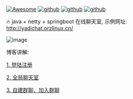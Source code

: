 [![Awesome](https://awesome.re/badge.svg)](https://awesome.re)
[![github](https://img.shields.io/badge/作者-hqinglau-blue.svg)](https://orzlinux.cn)
[![github](https://img.shields.io/badge/博客-orzlinux.cn-brightgreen.svg)](https://orzlinux.cn)
[![github](https://img.shields.io/badge/csdn-@hqinglau-orange.svg)](https://blog.csdn.net/qq_36704378?spm=1010.2135.3001.5343&type=blog)


🔥 java + netty + springboot 在线聊天室, 示例网址: http://yadichat.orzlinux.cn/

![image](https://user-images.githubusercontent.com/44922160/139706071-a3ffa198-ce9f-4102-81c9-094f1939d8de.png)

博客讲解:

[1. 登陆注册](https://orzlinux.cn/blog/yadichat1.html)

[2. 全局聊天室](https://orzlinux.cn/blog/yadichat2.html)

[3. 自建群聊、加入群聊](#)
